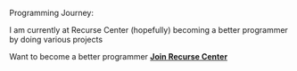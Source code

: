 
Programming Journey:




I am currently at Recurse Center (hopefully) becoming a better programmer by doing various projects


Want to become a better programmer <a href = "recurse.com"> __Join Recurse Center__</a>
